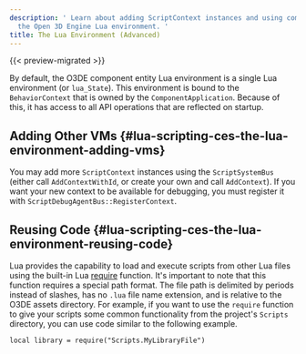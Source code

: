 ```yaml
---
description: ' Learn about adding ScriptContext instances and using common code in
  the Open 3D Engine Lua environment. '
title: The Lua Environment (Advanced)
---
```


{{< preview-migrated >}}

By default, the O3DE component entity Lua environment is a single Lua environment \(or `lua_State`\)\. This environment is bound to the `BehaviorContext` that is owned by the `ComponentApplication`\. Because of this, it has access to all API operations that are reflected on startup\.

## Adding Other VMs {#lua-scripting-ces-the-lua-environment-adding-vms}

You may add more `ScriptContext` instances using the `ScriptSystemBus` \(either call `AddContextWithId`, or create your own and call `AddContext`\)\. If you want your new context to be available for debugging, you must register it with `ScriptDebugAgentBus::RegisterContext`\.

## Reusing Code {#lua-scripting-ces-the-lua-environment-reusing-code}

Lua provides the capability to load and execute scripts from other Lua files using the built\-in Lua [require](https://www.lua.org/pil/8.1.html) function\. It's important to note that this function requires a special path format\. The file path is delimited by periods instead of slashes, has no `.lua` file name extension, and is relative to the O3DE assets directory\. For example, if you want to use the `require` function to give your scripts some common functionality from the project's `Scripts` directory, you can use code similar to the following example\.

```
local library = require("Scripts.MyLibraryFile")
```
